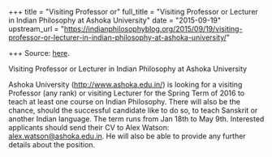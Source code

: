 +++
title = "Visiting Professor or"
full_title = "Visiting Professor or Lecturer in Indian Philosophy at Ashoka University"
date = "2015-09-19"
upstream_url = "https://indianphilosophyblog.org/2015/09/19/visiting-professor-or-lecturer-in-indian-philosophy-at-ashoka-university/"

+++
Source: [here](https://indianphilosophyblog.org/2015/09/19/visiting-professor-or-lecturer-in-indian-philosophy-at-ashoka-university/).

Visiting Professor or Lecturer in Indian Philosophy at Ashoka University

Ashoka University (http://www.ashoka.edu.in/) is looking for a visiting
Professor (any rank) or visiting Lecturer for the Spring Term of 2016 to
teach at least one course on Indian Philosophy. There will also be the
chance, should the successful candidate like to do so, to teach Sanskrit
or another Indian language. The term runs from Jan 18th to May 9th.
Interested applicants should send their CV to Alex Watson:
alex.watson@ashoka.edu.in. He will also be able to provide any further
details about the position.
